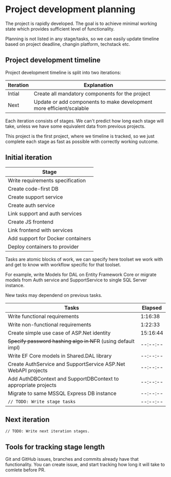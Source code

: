 # Project development planning

The project is rapidly developed. The goal is to achieve minimal working state which provides sufficient level of functionality.

Planning is not listed in any stage/tasks, so we can easily update timeline based on project deadline, changin platform, techstack etc.

## Project development timeline

Project development timeline is split into two iterations:

|Iteration|Explanation|
|---------|-----------|
|Intial|Create all mandatory components for the project|
|Next|Update or add components to make development more efficient/scalable|

Each iteration consists of stages. We can't predict how long each stage will take, unless we have some equivalent data from previous projects.

This project is the first project, where we timeline is tracked, so we just complete each stage as fast as possible with correctly working outcome.

## Initial iteration

|Stage|
|-----|
|Write requirements specification|
|Create code-first DB|
|Create support service|
|Create auth service|
|Link support and auth services|
|Create JS frontend|
|Link frontend with services|
|Add support for Docker containers|
|Deploy containers to provider|

Tasks are atomic blocks of work, we can specify here toolset we work with and get to know with workflow specific for that toolset.

For example, write Models for DAL on Entity Framework Core or migrate models from Auth service and SupportService to single SQL Server instance.

New tasks may dependend on previous tasks.

|Tasks|Elapsed|
|-----|-------|
|Write functional requirements|1:16:38|
|Write non-functional requirements|1:22:33|
|Create simple use case of ASP.Net identity|15:16:44|
|~~Specify password hashing algo in NFR~~ (using default impl)|--:--:--|
|Write EF Core models in Shared.DAL library|--:--:--|
|Create AuthService and SupportService ASP.Net WebAPI projects|--:--:--|
|Add AuthDBContext and SupportDBContext to appropriate projects|--:--:--|
|Migrate to same MSSQL Express DB instance|--:--:--|
|`// TODO: Write stage tasks`|--:--:--|

## Next iteration

```JS
// TODO: Write next iteration stages.
```

## Tools for tracking stage length

Git and GitHub issues, branches and commits already have that functionality. You can create issue, and start tracking how long it will take to comlete before PR.
